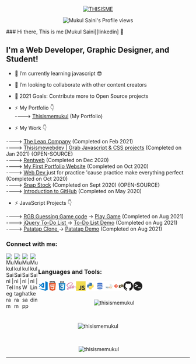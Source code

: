<p align="center">
<a href="#"><img title="THISISME" src="https://github.com/thisismemukul/thisisme/blob/main/images/logo.png"></a>
</p>
<p align="center">  <img src="https://komarev.com/ghpvc/?username=thisismemukul" alt="Mukul Saini's Profile views"/></p>
### Hi there, This is me [Mukul Saini][linkedin] 👋

## I'm a Web Developer, Graphic Designer, and Student!

- 🌱 I’m currently learning javascript 😎
- 👯 I’m looking to collaborate with other content creators
- 🥅 2021 Goals: Contribute more to Open Source projects

- ⚡ My Portfolio 👇<br>
----> <a href="https://www.thisismemukul.ml/" target="_blank">Thisismemukul</a> (My Portfolio) <br>

- ⚡ My Work 👇

----> <a href="https://theleapcompany.in/" target="_blank">The Leap Company</a> (Completed on Feb 2021) <br>
----> <a href="http://www.thisismewebdev.ml/codes.php" target="_blank">Thisismewebdev | Grab Javascript &amp; CSS projects</a> (Completed on Jan 2021) {OPEN-SOURCE} <br>
----> <a href="https://www.rentweb.ml/" target="_blank">Rentweb</a> (Completed on Dec 2020) <br>
----> <a href="http://workplace.epizy.com/" target="_blank">My First Portfolio Website</a> (Completed on Oct 2020) <br> 
----> <a href="http://thisismewebdev.epizy.com/" target="_blank">Web Dev </a>just for practice 'cause practice make everything perfect (Completed on Oct 2020) <br>
----> <a href="http://snapstock.epizy.com/" target="_blank">Snap Stock</a> (Completed on Sept 2020) {OPEN-SOURCE} <br>
----> <a href="https://thisismemukul.github.io/github-slideshow/" target="_blank">Introduction to GitHub</a> (Completed on May 2020) <br>

- ⚡ JavaScript Projects 👇

----> <a href="https://github.com/thisismemukul/RGBGuessingGame.git" target="_blank">RGB Guessing Game code</a> -> <a href="https://thisismemukul.github.io/RGBGuessingGame/" target="_blank">Play Game</a> (Completed on Aug 2021) <br>
----> <a href="https://github.com/thisismemukul/jQuery-ToDo-List.git" target="_blank">jQuery To-Do List </a> -> <a href="https://thisismemukul.github.io/jQuery-ToDo-List/" target="_blank">To-Do List Demo</a> (Completed on Aug 2021) <br>
----> <a href="https://github.com/thisismemukul/patatap_clone.git" target="_blank">Patatap Clone </a> -> <a href="https://thisismemukul.github.io/patatap_clone/" target="_blank">Patatap Demo</a> (Completed on Aug 2021) <br>

### Connect with me:

[<img align="left" alt="Mukul Saini | Telegram" width="22px" src="https://cdn.jsdelivr.net/npm/simple-icons@v3/icons/telegram.svg" />][telegram]
[<img align="left" alt="Mukul Saini | Instagram" width="22px" src="https://cdn.jsdelivr.net/npm/simple-icons@v3/icons/instagram.svg" />][instagram]
[<img align="left" alt="Mukul Saini | Whatsapp" width="22px" src="https://cdn.jsdelivr.net/npm/simple-icons@v3/icons/whatsapp.svg" />][whatsapp]
[<img align="left" alt="Mukul Saini | Linkedin" width="22px" src="https://cdn.jsdelivr.net/npm/simple-icons@v3/icons/linkedin.svg" />][linkedin]

<br />

### Languages and Tools:

<img align="left" alt="Visual Studio Code" width="26px" src="https://raw.githubusercontent.com/github/explore/80688e429a7d4ef2fca1e82350fe8e3517d3494d/topics/visual-studio-code/visual-studio-code.png" />
<img align="left" alt="HTML5" width="26px" src="https://raw.githubusercontent.com/github/explore/80688e429a7d4ef2fca1e82350fe8e3517d3494d/topics/html/html.png" />
<img align="left" alt="CSS3" width="26px" src="https://raw.githubusercontent.com/github/explore/80688e429a7d4ef2fca1e82350fe8e3517d3494d/topics/css/css.png" />
<img align="left" alt="Sass" width="26px" src="https://raw.githubusercontent.com/github/explore/80688e429a7d4ef2fca1e82350fe8e3517d3494d/topics/sass/sass.png" />
<img align="left" alt="JavaScript" width="26px" src="https://raw.githubusercontent.com/github/explore/80688e429a7d4ef2fca1e82350fe8e3517d3494d/topics/javascript/javascript.png" />
<img align="left" alt="PYTHON" width="26px" src="https://raw.githubusercontent.com/github/explore/80688e429a7d4ef2fca1e82350fe8e3517d3494d/topics/python/python.png" />
<img align="left" alt="SQL" width="26px" src="https://raw.githubusercontent.com/github/explore/80688e429a7d4ef2fca1e82350fe8e3517d3494d/topics/sql/sql.png" />
<img align="left" alt="MySQL" width="26px" src="https://raw.githubusercontent.com/github/explore/80688e429a7d4ef2fca1e82350fe8e3517d3494d/topics/mysql/mysql.png" />
<img align="left" alt="Git" width="26px" src="https://raw.githubusercontent.com/github/explore/80688e429a7d4ef2fca1e82350fe8e3517d3494d/topics/git/git.png" />
<img align="left" alt="GitHub" width="26px" src="https://raw.githubusercontent.com/github/explore/78df643247d429f6cc873026c0622819ad797942/topics/github/github.png" />
<img align="left" alt="HTML5" width="26px" src="https://raw.githubusercontent.com/github/explore/80688e429a7d4ef2fca1e82350fe8e3517d3494d/topics/terminal/terminal.png" />

<br />
<br />

<p align="center"><img align="center" src="https://github-readme-stats.vercel.app/api/top-langs/?username=thisismemukul&layout=compact" alt="thisismemukul" /></p>

<br />

<p align="center"><img align="center" src="https://github-readme-stats.vercel.app/api/top-langs/?username=thisismemukul&theme=white-blue" alt="thisismemukul" /></p>

<br />

<p align="center">&nbsp;<img align="center" src="https://github-readme-stats.vercel.app/api?username=thisismemukul&show_icons=true" alt="thisismemukul" /></p>


---

[instagram]: https://instagram.com/thisismemukul
[telegram]: https://ttttt.me/thisismemukul
[whatsapp]: https://wa.me/918769506494
[linkedin]: https://www.linkedin.com/in/thisisme-mukulsaini
